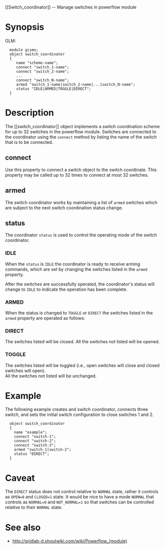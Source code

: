 [[Switch_coordinator]] -- Manage switches in powerflow module

# Synopsis
GLM:
~~~
  module gismo;
  object switch_coordinator
  {
     name "scheme-name";
     connect "switch_1-name";
     connect "switch_2-name";
     ...
     connect "switch_N-name";
     armed "switch_1-name|switch_2-name|...|switch_N-name";
     status "IDLE|ARMED|TOGGLE|DIRECT";
  }
~~~

# Description

The [[switch_coordinator]] object implements a switch coordination scheme for up to 32 switches in the powerflow module.  Switches are connected to the coordinator using the `connect` method by listing the name of the switch that is to be connected.

## connect

Use this property to connect a switch object to the switch coordinate.  This property may be called up to 32 times to connect at most 32 switches.

## armed 

The switch coordinator works by maintaining a list of `armed` switches which are subject to the next switch coordination status change. 

## status

The coordinator `status` is used to control the operating mode of the switch coordinator.

### IDLE

When the `status` is `IDLE` the coordinator is ready to receive arming commands, which are set by changing the switches listed in the `armed` property.  

After the switches are successfully operated, the coordinator's status will change to `IDLE` to indicate the operation has been complete.

### ARMED

When the status is changed to `TOGGLE` or `DIRECT` the switches listed in the `armed` property are operated as follows:

### DIRECT

The switches listed will be closed. All the switches not listed will be opened.

### TOGGLE

The switches listed will be toggled (i.e., open switches will close and closed switches will open).  
All the switches not listed will be unchanged.

# Example

The following example creates and switch coordinator, connects three switch, and sets the initial switch configuration to close switches 1 and 2.
~~~
  object switch_coordinator
  {
    name "example";
    connect "switch-1";
    connect "switch-2";
    connect "switch-3";
    armed "switch-1|switch-2";
    status "DIRECT";
  }
~~~

# Caveat

The `DIRECT` status does not control relative to `NORMAL` state, rather it controls as `OPEN=0` and `CLOSED=1` state. It would be nice to have a mode `NORMAL` that controls as `NORMAL=0` and `NOT_NORMAL=1` so that switches can be controlled relative to their `NORMAL` state.

# See also

* http://gridlab-d.shoutwiki.com/wiki/Powerflow_(module)
